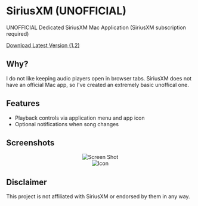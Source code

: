 # SiriusXM (UNOFFICIAL)
UNOFFICIAL Dedicated SiriusXM Mac Application (SiriusXM subscription required)

[Download Latest Version (1.2)](https://github.com/adamhartford/SiriusXM/releases/download/v1.2/SiriusXM.UNOFFICIAL.1.2.zip 'Download')

## Why?
I do not like keeping audio players open in browser tabs. SiriusXM does not have an official Mac app, so I've created an extremely basic unoffical one.

## Features
* Playback controls via application menu and app icon
* Optional notifications when song changes

## Screenshots

<div align="center">
<div><img alt="Screen Shot" src="https://user-images.githubusercontent.com/2056763/154349497-1391246d-72f9-46a0-93ae-4bafe5c566d2.png"></div>
<div><img alt="Icon" src="https://user-images.githubusercontent.com/2056763/154349660-5a8efbf8-a94a-47c9-815e-563aa5e1036a.png"></div>
</div>

## Disclaimer

This project is not affiliated with SiriusXM or endorsed by them in any way.
